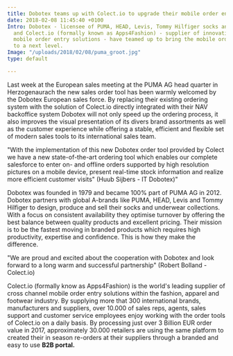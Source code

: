 ```yaml
---
title: Dobotex teams up with Colect.io to upgrade their mobile order entry
date: 2018-02-08 11:45:40 +0100
Intro: Dobotex - licensee of PUMA, HEAD, Levis, Tommy Hilfiger socks and underwear
  and Colect.io (formally known as Apps4Fashion) - supplier of innovative and efficient
  mobile order entry solutions - have teamed up to bring the mobile order entry process
  to a next level.
Image: "/uploads/2018/02/08/puma_groot.jpg"
type: default

---
```

Last week at the European sales meeting at the PUMA AG head quarter in Herzogenaurach the new sales order tool has been warmly welcomed by the Dobotex European sales force. By replacing their existing ordering system with the solution of Colect.io directly integrated with their NAV backoffice system Dobotex will not only speed up the ordering process, it also improves the visual presentation of its divers brand assortments as well as the customer experience while offering a stable, efficient and flexible set of modern sales tools to its international sales team.

"With the implementation of this new Dobotex order tool provided by Colect we have a new state-of-the-art ordering tool which enables our complete salesforce to enter on- and offline orders supported by high resolution pictures on a mobile device, present real-time stock information and realize more efficient customer visits" (Huub Sijbers - IT Dobotex)"

Dobotex was founded in 1979 and became 100% part of PUMA AG in 2012. Dobotex partners with global A-brands like PUMA, HEAD, Levis and Tommy Hilfiger to design, produce and sell their socks and underwear collections. With a focus on consistent availability they optimise turnover by offering the best balance between quality products and excellent pricing. Their mission is to be the fastest moving in branded products which requires high productivity, expertise and confidence. This is how they make the difference.

"We are proud and excited about the cooperation with Dobotex and look forward to a long warm and successful partnership" (Robert Bolland - Colect.io)

Colect.io (formally know as Apps4Fashion) is the world's leading supplier of cross channel mobile order entry solutions within the fashion, apparel and footwear industry. By supplying more that 300 international brands, manufacturers and suppliers, over 10.000 of sales reps, agents, sales support and customer service employees enjoy working with the order tools of Colect.io on a daily basis. By processing just over 3 Billion EUR order value in 2017, approximately 30.000 retailers are using the same platform to created their in season re-orders at their suppliers through a branded and easy to use **B2B portal.**